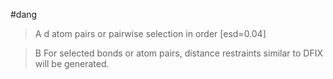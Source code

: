 #dang

>A d atom pairs or pairwise selection in order [esd=0.04]

>B For selected bonds or atom pairs, distance restraints similar to DFIX will be generated.
